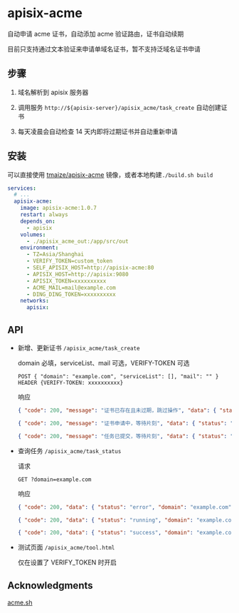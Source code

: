 # apisix-acme

自动申请 acme 证书，自动添加 acme 验证路由，证书自动续期

目前只支持通过文本验证来申请单域名证书，暂不支持泛域名证书申请

## 步骤

1. 域名解析到 apisix 服务器

2. 调用服务 `http://${apisix-server}/apisix_acme/task_create` 自动创建证书

3. 每天凌晨会自动检查 14 天内即将过期证书并自动重新申请

## 安装

可以直接使用 [tmaize/apisix-acme](https://hub.docker.com/r/tmaize/apisix-acme) 镜像，或者本地构建`./build.sh build`

```yaml
services:
  # ...
  apisix-acme:
    image: apisix-acme:1.0.7
    restart: always
    depends_on:
      - apisix
    volumes:
      - ./apisix_acme_out:/app/src/out
    environment:
      - TZ=Asia/Shanghai
      - VERIFY_TOKEN=custom_token
      - SELF_APISIX_HOST=http://apisix-acme:80
      - APISIX_HOST=http://apisix:9080
      - APISIX_TOKEN=xxxxxxxxxx
      - ACME_MAIL=mail@example.com
      - DING_DING_TOKEN=xxxxxxxxxx
    networks:
      apisix:
```

## API

- 新增、更新证书 `/apisix_acme/task_create`

  domain 必填，serviceList、mail 可选，VERIFY-TOKEN 可选

  ```
  POST { "domain": "example.com", "serviceList": [], "mail": "" }
  HEADER {VERIFY-TOKEN: xxxxxxxxxx}
  ```

  响应

  ```json
  { "code": 200, "message": "证书已存在且未过期，跳过操作", "data": { "status": "skip", "domain": "example.com" } }
  ```

  ```json
  { "code": 200, "message": "证书申请中，等待片刻", "data": { "status": "running", "domain": "example.com" } }
  ```

  ```json
  { "code": 200, "message": "任务已提交，等待片刻", "data": { "status": "created", "domain": "example.com" } }
  ```

- 查询任务 `/apisix_acme/task_status`

  请求

  ```
  GET ?domain=example.com
  ```

  响应

  ```json
  { "code": 200, "data": { "status": "error", "domain": "example.com", "error": "域名不存在" } }
  ```

  ```json
  { "code": 200, "data": { "status": "running", "domain": "example.com" } }
  ```

  ```json
  { "code": 200, "data": { "status": "success", "domain": "example.com" } }
  ```

- 测试页面 `/apisix_acme/tool.html`

  仅在设置了 VERIFY_TOKEN 时开启

## Acknowledgments

[acme.sh](https://github.com/acmesh-official/acme.sh)

